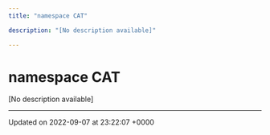 ```yaml
---
title: "namespace CAT"

description: "[No description available]"

---
```


# namespace CAT

[No description available]






-------------------------------

Updated on 2022-09-07 at 23:22:07 +0000